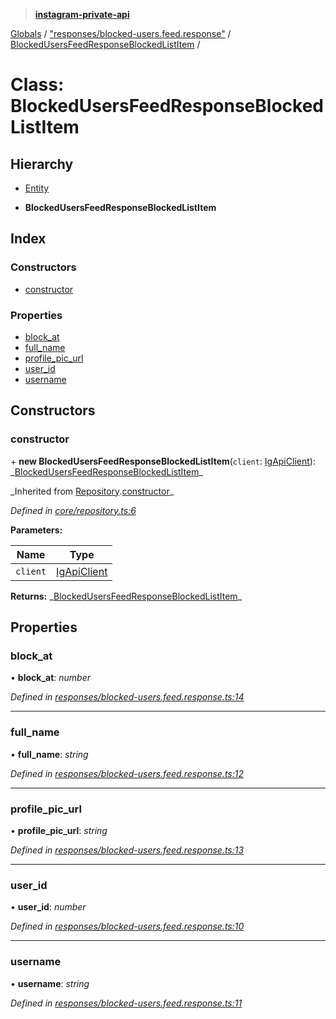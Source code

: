 > **[instagram-private-api](../README.md)**

[Globals](../README.md) / ["responses/blocked-users.feed.response"](../modules/_responses_blocked_users_feed_response_.md) / [BlockedUsersFeedResponseBlockedListItem](_responses_blocked_users_feed_response_.blockedusersfeedresponseblockedlistitem.md) /

# Class: BlockedUsersFeedResponseBlockedListItem

## Hierarchy

- [Entity](_core_entity_.entity.md)

- **BlockedUsersFeedResponseBlockedListItem**

## Index

### Constructors

- [constructor](_responses_blocked_users_feed_response_.blockedusersfeedresponseblockedlistitem.md#constructor)

### Properties

- [block_at](_responses_blocked_users_feed_response_.blockedusersfeedresponseblockedlistitem.md#block_at)
- [full_name](_responses_blocked_users_feed_response_.blockedusersfeedresponseblockedlistitem.md#full_name)
- [profile_pic_url](_responses_blocked_users_feed_response_.blockedusersfeedresponseblockedlistitem.md#profile_pic_url)
- [user_id](_responses_blocked_users_feed_response_.blockedusersfeedresponseblockedlistitem.md#user_id)
- [username](_responses_blocked_users_feed_response_.blockedusersfeedresponseblockedlistitem.md#username)

## Constructors

### constructor

\+ **new BlockedUsersFeedResponseBlockedListItem**(`client`: [IgApiClient](_core_client_.igapiclient.md)): _[BlockedUsersFeedResponseBlockedListItem](\_responses_blocked_users_feed_response_.blockedusersfeedresponseblockedlistitem.md)\_

_Inherited from [Repository](\_core_repository_.repository.md).[constructor](_core_repository_.repository.md#constructor)\_

_Defined in [core/repository.ts:6](https://github.com/realinstadude/instagram-private-api/blob/4ae8fec/src/core/repository.ts#L6)_

**Parameters:**

| Name     | Type                                        |
| -------- | ------------------------------------------- |
| `client` | [IgApiClient](_core_client_.igapiclient.md) |

**Returns:** _[BlockedUsersFeedResponseBlockedListItem](\_responses_blocked_users_feed_response_.blockedusersfeedresponseblockedlistitem.md)\_

## Properties

### block_at

• **block_at**: _number_

_Defined in [responses/blocked-users.feed.response.ts:14](https://github.com/realinstadude/instagram-private-api/blob/4ae8fec/src/responses/blocked-users.feed.response.ts#L14)_

---

### full_name

• **full_name**: _string_

_Defined in [responses/blocked-users.feed.response.ts:12](https://github.com/realinstadude/instagram-private-api/blob/4ae8fec/src/responses/blocked-users.feed.response.ts#L12)_

---

### profile_pic_url

• **profile_pic_url**: _string_

_Defined in [responses/blocked-users.feed.response.ts:13](https://github.com/realinstadude/instagram-private-api/blob/4ae8fec/src/responses/blocked-users.feed.response.ts#L13)_

---

### user_id

• **user_id**: _number_

_Defined in [responses/blocked-users.feed.response.ts:10](https://github.com/realinstadude/instagram-private-api/blob/4ae8fec/src/responses/blocked-users.feed.response.ts#L10)_

---

### username

• **username**: _string_

_Defined in [responses/blocked-users.feed.response.ts:11](https://github.com/realinstadude/instagram-private-api/blob/4ae8fec/src/responses/blocked-users.feed.response.ts#L11)_

